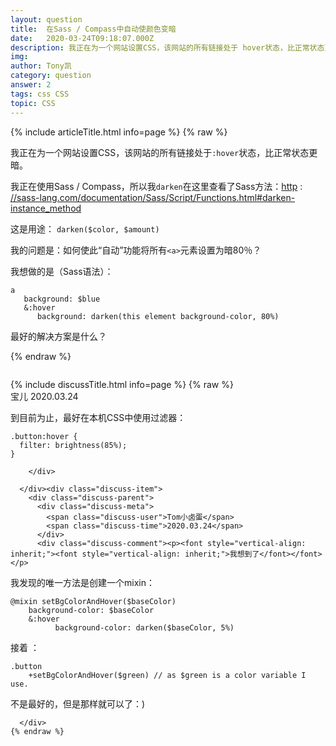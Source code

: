 ```yaml
---
layout: question
title:  在Sass / Compass中自动使颜色变暗
date:   2020-03-24T09:18:07.000Z
description: 我正在为一个网站设置CSS，该网站的所有链接处于 hover状态，比正常状态更暗。我正在使用Sass / Compass，所以我darken在这里查看...
img: 
author: Tony凯
category: question
answer: 2
tags: css CSS
topic: CSS
---
```

<div class="article-root">
  <div class="article">
    {% include articleTitle.html info=page %}
    {% raw %}
    <div class="article-content"><p><font style="vertical-align: inherit;"><font style="vertical-align: inherit;">我正在为一个网站设置CSS，该网站的所有链接处于</font></font><code>:hover</code><font style="vertical-align: inherit;"><font style="vertical-align: inherit;">状态，比正常状态更暗。</font></font></p>

<p><font style="vertical-align: inherit;"><font style="vertical-align: inherit;">我正在使用Sass / Compass，所以我</font></font><code>darken</code><font style="vertical-align: inherit;"><font style="vertical-align: inherit;">在这里</font><font style="vertical-align: inherit;">查看了</font><font style="vertical-align: inherit;">Sass方法：</font><a href="http://sass-lang.com/documentation/Sass/Script/Functions.html#darken-instance_method"><font style="vertical-align: inherit;">http</font></a><font style="vertical-align: inherit;"> : </font></font><a href="http://sass-lang.com/documentation/Sass/Script/Functions.html#darken-instance_method"><font style="vertical-align: inherit;"><font style="vertical-align: inherit;">//sass-lang.com/documentation/Sass/Script/Functions.html#darken-instance_method</font></font></a> </p>

<p><font style="vertical-align: inherit;"><font style="vertical-align: inherit;">这是用途： </font></font><code>darken($color, $amount)</code></p>

<p><font style="vertical-align: inherit;"><font style="vertical-align: inherit;">我的问题是：如何使此“自动”功能将所有</font></font><code>&lt;a&gt;</code><font style="vertical-align: inherit;"><font style="vertical-align: inherit;">元素设置为暗80％？</font></font></p>

<p><font style="vertical-align: inherit;"><font style="vertical-align: inherit;">我想做的是（Sass语法）：</font></font></p>

<pre><code>a<font></font>
   background: $blue<font></font>
   &amp;:hover<font></font>
      background: darken(this element background-color, 80%)<font></font>
</code></pre>

<p><font style="vertical-align: inherit;"><font style="vertical-align: inherit;">最好的解决方案是什么？</font></font></p></div>
    {% endraw %}
  </div>
  <p style="height: 0;width:0;overflow: hidden;"> 第3542篇《在Sass / Compass中自动使颜色变暗》来自Winter(https://github.com/aiyld/aiyld.github.io)的站点</p>
  <div class="discuss-wrapper">
    {% include discussTitle.html info=page %}
    {% raw %}
    <div class="discuss-item">
        <div class="discuss-parent">
          <div class="discuss-meta">
            <span class="discuss-user">宝儿</span>
            <span class="discuss-time">2020.03.24</span>
          </div>
          <div class="discuss-comment"><p><font style="vertical-align: inherit;"><font style="vertical-align: inherit;">到目前为止，最好在本机CSS中使用过滤器：</font></font></p>

<pre><code>.button:hover {<font></font>
  filter: brightness(85%);<font></font>
}<font></font>
</code></pre></div>
        </div>
        
      </div><div class="discuss-item">
        <div class="discuss-parent">
          <div class="discuss-meta">
            <span class="discuss-user">Tom小卤蛋</span>
            <span class="discuss-time">2020.03.24</span>
          </div>
          <div class="discuss-comment"><p><font style="vertical-align: inherit;"><font style="vertical-align: inherit;">我想到了</font></font></p>

<p><font style="vertical-align: inherit;"><font style="vertical-align: inherit;">我发现的唯一方法是创建一个mixin：</font></font></p>

<pre><code>@mixin setBgColorAndHover($baseColor)<font></font>
    background-color: $baseColor<font></font>
    &amp;:hover<font></font>
          background-color: darken($baseColor, 5%)<font></font>
</code></pre>

<p><font style="vertical-align: inherit;"><font style="vertical-align: inherit;">接着 ：</font></font></p>

<pre><code>.button<font></font>
    +setBgColorAndHover($green) // as $green is a color variable I use.<font></font>
</code></pre>

<p><font style="vertical-align: inherit;"><font style="vertical-align: inherit;">不是最好的，但是那样就可以了：)</font></font></p></div>
        </div>
        
      </div>
    {% endraw %}
  </div>
<div>
